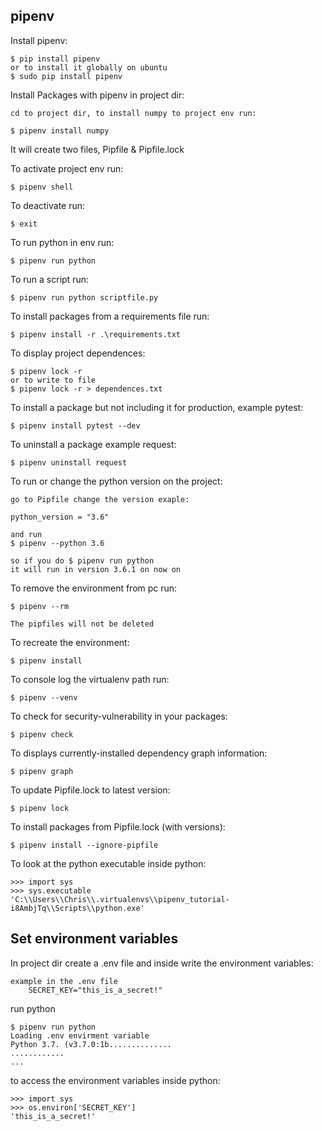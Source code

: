 ## pipenv

Install pipenv: 

	$ pip install pipenv
	or to install it globally on ubuntu
	$ sudo pip install pipenv

Install Packages with pipenv in project dir:
	
	cd to project dir, to install numpy to project env run:

	$ pipenv install numpy 

It will create two files, Pipfile & Pipfile.lock

To activate project env run:

	$ pipenv shell
	
To deactivate run:

	$ exit

To run python in env run:

	$ pipenv run python

To run a script run:

	$ pipenv run python scriptfile.py

To install packages from a requirements file run:

	$ pipenv install -r .\requirements.txt



To display project dependences: 

	$ pipenv lock -r 
	or to write to file
	$ pipenv lock -r > dependences.txt

To install a package but not including it for production, example pytest:

	$ pipenv install pytest --dev

To uninstall a package example request:

	$ pipenv uninstall request

To run or change the python version on the project:

	go to Pipfile change the version exaple:

	python_version = "3.6"

	and run 
	$ pipenv --python 3.6

	so if you do $ pipenv run python 
	it will run in version 3.6.1 on now on

To remove the environment from pc run:

	$ pipenv --rm

	The pipfiles will not be deleted 

To recreate the environment:

	$ pipenv install


To console log the virtualenv path run:

	$ pipenv --venv

To check for security-vulnerability in your packages:

	$ pipenv check

To displays currently-installed dependency graph  information:

	$ pipenv graph

To update Pipfile.lock to latest version:

	$ pipenv lock

To install packages from Pipfile.lock (with versions):

	$ pipenv install --ignore-pipfile

To look at the python executable inside python:

	>>> import sys
	>>> sys.executable
	'C:\\Users\\Chris\\.virtualenvs\\pipenv_tutorial-i8AmbjTq\\Scripts\\python.exe'

## Set environment variables

In project dir create a .env file and inside write the environment variables:

	example in the .env file
		SECRET_KEY="this_is_a_secret!"

run python
	
	$ pipenv run python
	Loading .env envirment variable 
	Python 3.7. (v3.7.0:1b..............
	............
	...
to access the environment variables inside python:

	>>> import sys
	>>> os.environ['SECRET_KEY']
	'this_is_a_secret!'
	
	
